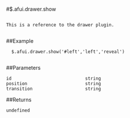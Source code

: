 #$.afui.drawer.show

```

This is a reference to the drawer plugin.
 
```

##Example

```
  $.afui.drawer.show('#left','left','reveal')
 
```


##Parameters

```
id                            string
position                      string
transition                    string

```

##Returns

```
undefined
```

